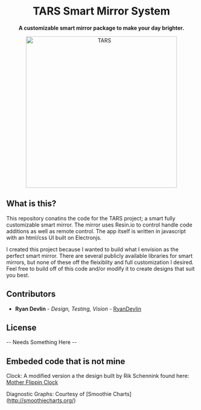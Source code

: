 
<h1 align="center">TARS Smart Mirror System</h1>
<p align="center">
  <b>A customizable smart mirror package to make your day brighter.</b><br>
</p>

<p align="center">
    <img src="https://i.pinimg.com/originals/7e/11/0f/7e110f962fabee44b3fda7d13f70e678.jpg" alt="TARS" width="400"/>
</p>

## What is this?

This repository conatins the code for the TARS project; a smart fully customizable smart mirror. The mirror uses Resin.io to control handle code additions as well as remote control. The app itself is written in javascript with an html/css UI built on Electronjs.

I created this project because I wanted to build what I envision as the perfect smart mirror. There are several publicly available libraries for smart mirrors, but none of these off the fleixiblity and full customization I desired. Feel free to build off of this code and/or modify it to create designs that suit you best.

## Contributors

* **Ryan Devlin** - *Design, Testing, Vision* - [RyanDevlin](https://github.com/RyanDevlin)

## License

-- Needs Something Here --

## Embeded code that is not mine

Clock: A modified version a the design built by Rik Schennink found here: [Mother Flippin Clock](https://codepen.io/rikschennink/pen/lyuaf)

Diagnostic Graphs: Courtesy of [Smoothie Charts] (http://smoothiecharts.org/)

 

